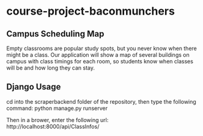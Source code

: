# course-project-baconmunchers

## Campus Scheduling Map
Empty classrooms are popular study spots, but you never know when there might be a class. Our application will show a map of several buildings on campus with class timings for each room, so students know when classes will be and how long they can stay.

## Django Usage

cd into the scraperbackend folder of the repository, then type the following command:
python manage.py runserver

Then in a brower, enter the following url:
http://localhost:8000/api/ClassInfos/
